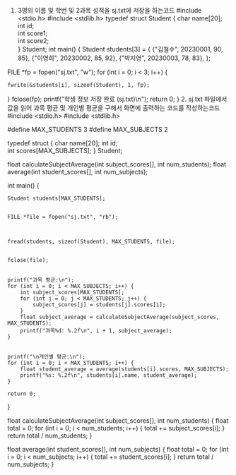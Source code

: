 1. 3명의 이름 및 학번 및 2과목 성적을  sj.txt에 저장을 하는코드
#include <stdio.h>
#include <stdlib.h>
typedef struct Student {
  char name[20];  
  int id;         
  int score1;     
  int score2;    
} Student;
int main() {
  Student students[3] = {
    {"김철수", 20230001, 90, 85},
    {"이영희", 20230002, 85, 92},
    {"박지영", 20230003, 78, 83},
  };



  FILE *fp = fopen("sj.txt", "w");
  for (int i = 0; i < 3; i++) {

    fwrite(&students[i], sizeof(Student), 1, fp);

  }
  fclose(fp);
  printf("학생 정보 저장 완료 (sj.txt)\n");
  return 0;
}
2. sj.txt 파일에서 값을 읽어 과목 평균 및 개인별 평균을 구해서 화면에 출력하는 코드를 작성하는코드
#include <stdio.h>
#include <stdlib.h>

#define MAX_STUDENTS 3
#define MAX_SUBJECTS 2


typedef struct {
    char name[20]; 
    int id;        
    int scores[MAX_SUBJECTS]; 
} Student;


float calculateSubjectAverage(int subject_scores[], int num_students);
float average(int student_scores[], int num_subjects);

int main() {
    
    Student students[MAX_STUDENTS];

  
    FILE *file = fopen("sj.txt", "rb");
   

   
    fread(students, sizeof(Student), MAX_STUDENTS, file);

   
    fclose(file);

   
    printf("과목 평균:\n");
    for (int i = 0; i < MAX_SUBJECTS; i++) {
        int subject_scores[MAX_STUDENTS];
        for (int j = 0; j < MAX_STUDENTS; j++) {
            subject_scores[j] = students[j].scores[i];
        }
        float subject_average = calculateSubjectAverage(subject_scores, MAX_STUDENTS);
        printf("과목%d: %.2f\n", i + 1, subject_average);
    }

   
    printf("\n개인별 평균:\n");
    for (int i = 0; i < MAX_STUDENTS; i++) {
        float student_average = average(students[i].scores, MAX_SUBJECTS);
        printf("%s: %.2f\n", students[i].name, student_average);
    }

    return 0;
}


float calculateSubjectAverage(int subject_scores[], int num_students) {
    float total = 0;
    for (int i = 0; i < num_students; i++) {
        total += subject_scores[i];
    }
    return total / num_students;
}


float average(int student_scores[], int num_subjects) {
    float total = 0;
    for (int i = 0; i < num_subjects; i++) {
        total += student_scores[i];
    }
    return total / num_subjects;
}

